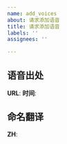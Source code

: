 ```yaml
---
name: add_voices
about: 请求添加语音
title: 请求添加语音
labels: ''
assignees: ''

---
```


## 语音出处
**URL**:
**时间**:

## 命名翻译
**ZH**:
